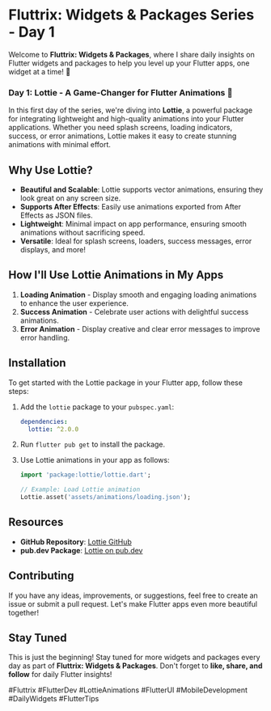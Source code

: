 # Fluttrix: Widgets & Packages Series - Day 1

Welcome to **Fluttrix: Widgets & Packages**, where I share daily insights on Flutter widgets and packages to help you level up your Flutter apps, one widget at a time! 🚀

### Day 1: Lottie - A Game-Changer for Flutter Animations 🎨

In this first day of the series, we're diving into **Lottie**, a powerful package for integrating lightweight and high-quality animations into your Flutter applications. Whether you need splash screens, loading indicators, success, or error animations, Lottie makes it easy to create stunning animations with minimal effort.

## Why Use Lottie?

- **Beautiful and Scalable**: Lottie supports vector animations, ensuring they look great on any screen size.
- **Supports After Effects**: Easily use animations exported from After Effects as JSON files.
- **Lightweight**: Minimal impact on app performance, ensuring smooth animations without sacrificing speed.
- **Versatile**: Ideal for splash screens, loaders, success messages, error displays, and more!

## How I'll Use Lottie Animations in My Apps

1. **Loading Animation** - Display smooth and engaging loading animations to enhance the user experience.
2. **Success Animation** - Celebrate user actions with delightful success animations.
3. **Error Animation** - Display creative and clear error messages to improve error handling.

## Installation

To get started with the Lottie package in your Flutter app, follow these steps:

1. Add the `lottie` package to your `pubspec.yaml`:

    ```yaml
    dependencies:
      lottie: ^2.0.0
    ```

2. Run `flutter pub get` to install the package.

3. Use Lottie animations in your app as follows:

    ```dart
    import 'package:lottie/lottie.dart';

    // Example: Load Lottie animation
    Lottie.asset('assets/animations/loading.json');
    ```

## Resources

- **GitHub Repository**: [Lottie GitHub](https://github.com/anit3734/-Fluttrix)
- **pub.dev Package**: [Lottie on pub.dev](https://pub.dev/packages/lottie)

## Contributing

If you have any ideas, improvements, or suggestions, feel free to create an issue or submit a pull request. Let's make Flutter apps even more beautiful together!

## Stay Tuned

This is just the beginning! Stay tuned for more widgets and packages every day as part of **Fluttrix: Widgets & Packages**. Don't forget to **like, share, and follow** for daily Flutter insights!

#Fluttrix #FlutterDev #LottieAnimations #FlutterUI #MobileDevelopment #DailyWidgets #FlutterTips
